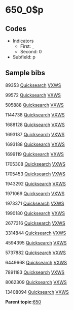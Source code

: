 # 650\_0$p

## Codes

-   Indicators
    -   First: \_
    -   Second: 0
-   Subfield: p

## Sample bibs

89353 [Quicksearch](https://search.library.yale.edu/catalog/89353) [VXWS](http://prodorbis.library.yale.edu:7014/vxws/GetHoldingsService?bibId=89353)

99572 [Quicksearch](https://search.library.yale.edu/catalog/99572) [VXWS](http://prodorbis.library.yale.edu:7014/vxws/GetHoldingsService?bibId=99572)

505888 [Quicksearch](https://search.library.yale.edu/catalog/505888) [VXWS](http://prodorbis.library.yale.edu:7014/vxws/GetHoldingsService?bibId=505888)

1144738 [Quicksearch](https://search.library.yale.edu/catalog/1144738) [VXWS](http://prodorbis.library.yale.edu:7014/vxws/GetHoldingsService?bibId=1144738)

1688128 [Quicksearch](https://search.library.yale.edu/catalog/1688128) [VXWS](http://prodorbis.library.yale.edu:7014/vxws/GetHoldingsService?bibId=1688128)

1693187 [Quicksearch](https://search.library.yale.edu/catalog/1693187) [VXWS](http://prodorbis.library.yale.edu:7014/vxws/GetHoldingsService?bibId=1693187)

1693188 [Quicksearch](https://search.library.yale.edu/catalog/1693188) [VXWS](http://prodorbis.library.yale.edu:7014/vxws/GetHoldingsService?bibId=1693188)

1699119 [Quicksearch](https://search.library.yale.edu/catalog/1699119) [VXWS](http://prodorbis.library.yale.edu:7014/vxws/GetHoldingsService?bibId=1699119)

1705308 [Quicksearch](https://search.library.yale.edu/catalog/1705308) [VXWS](http://prodorbis.library.yale.edu:7014/vxws/GetHoldingsService?bibId=1705308)

1705453 [Quicksearch](https://search.library.yale.edu/catalog/1705453) [VXWS](http://prodorbis.library.yale.edu:7014/vxws/GetHoldingsService?bibId=1705453)

1943292 [Quicksearch](https://search.library.yale.edu/catalog/1943292) [VXWS](http://prodorbis.library.yale.edu:7014/vxws/GetHoldingsService?bibId=1943292)

1971069 [Quicksearch](https://search.library.yale.edu/catalog/1971069) [VXWS](http://prodorbis.library.yale.edu:7014/vxws/GetHoldingsService?bibId=1971069)

1973371 [Quicksearch](https://search.library.yale.edu/catalog/1973371) [VXWS](http://prodorbis.library.yale.edu:7014/vxws/GetHoldingsService?bibId=1973371)

1990180 [Quicksearch](https://search.library.yale.edu/catalog/1990180) [VXWS](http://prodorbis.library.yale.edu:7014/vxws/GetHoldingsService?bibId=1990180)

2677316 [Quicksearch](https://search.library.yale.edu/catalog/2677316) [VXWS](http://prodorbis.library.yale.edu:7014/vxws/GetHoldingsService?bibId=2677316)

3314844 [Quicksearch](https://search.library.yale.edu/catalog/3314844) [VXWS](http://prodorbis.library.yale.edu:7014/vxws/GetHoldingsService?bibId=3314844)

4594395 [Quicksearch](https://search.library.yale.edu/catalog/4594395) [VXWS](http://prodorbis.library.yale.edu:7014/vxws/GetHoldingsService?bibId=4594395)

5737882 [Quicksearch](https://search.library.yale.edu/catalog/5737882) [VXWS](http://prodorbis.library.yale.edu:7014/vxws/GetHoldingsService?bibId=5737882)

6449668 [Quicksearch](https://search.library.yale.edu/catalog/6449668) [VXWS](http://prodorbis.library.yale.edu:7014/vxws/GetHoldingsService?bibId=6449668)

7891183 [Quicksearch](https://search.library.yale.edu/catalog/7891183) [VXWS](http://prodorbis.library.yale.edu:7014/vxws/GetHoldingsService?bibId=7891183)

8062309 [Quicksearch](https://search.library.yale.edu/catalog/8062309) [VXWS](http://prodorbis.library.yale.edu:7014/vxws/GetHoldingsService?bibId=8062309)

13408094 [Quicksearch](https://search.library.yale.edu/catalog/13408094) [VXWS](http://prodorbis.library.yale.edu:7014/vxws/GetHoldingsService?bibId=13408094)

**Parent topic:**[650](../../tags/650/650.md)

